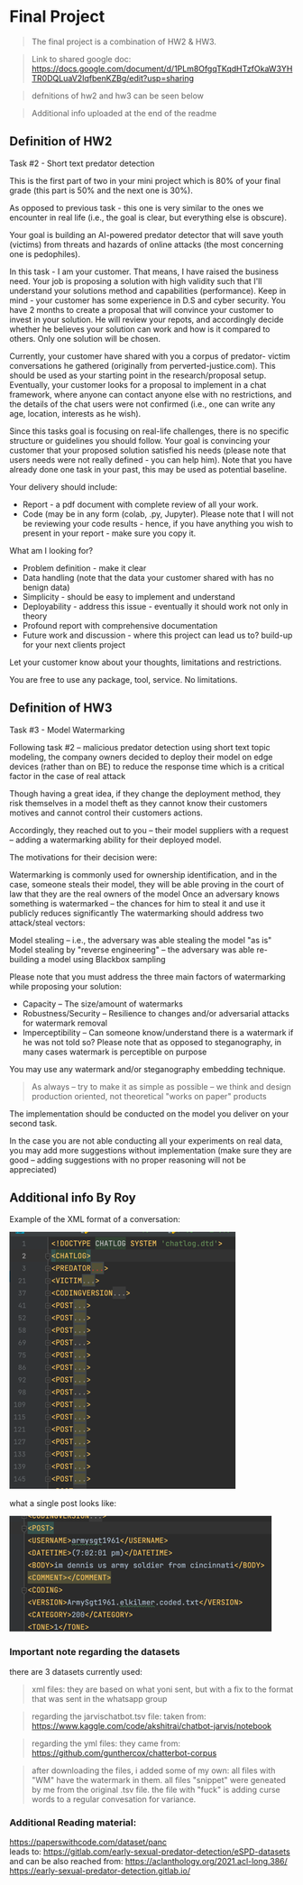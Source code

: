 # Final Project

> The final project is a combination of HW2 & HW3.

> Link to shared google doc: https://docs.google.com/document/d/1PLm8OfgqTKqdHTzfOkaW3YHTR0DQLuaV2IqfbenKZBg/edit?usp=sharing 

> defnitions of hw2 and hw3 can be seen below 

> Additional info uploaded at the end of the readme

## Definition of HW2

Task #2 - Short text predator detection

This is the first part of two in your mini project which is 80% of your final grade (this part is 50% and the next one is 30%).

As opposed to previous task - this one is very similar to the ones we encounter in real life (i.e., the goal is clear, but everything else is obscure). 

Your goal is building an AI-powered predator detector that will save youth (victims) from threats and hazards of online attacks (the most concerning one is pedophiles). 

In this task - I am your customer. That means, I have raised the business need. Your job is proposing a solution with high validity such that I'll understand your solutions method and capabilities (performance). Keep in mind - your customer has some experience in D.S and cyber security. You have 2 months to create a proposal that will convince your customer to invest in your solution. He will review your repots, and accordingly decide whether he believes your solution can work and how is it compared to others. Only one solution will be chosen.

Currently, your customer have shared with you a corpus of predator- victim conversations he gathered (originally from perverted-justice.com). This should be used as your starting point in the research/proposal setup. Eventually, your customer looks for a proposal to implement in a chat framework, where anyone can contact anyone else with no restrictions, and the details of the chat users were not confirmed (i.e., one can write any age, location, interests as he wish).

Since this tasks goal is focusing on real-life challenges, there is no specific structure or guidelines you should follow. Your goal is convincing your customer that your proposed solution satisfied his needs (please note that users needs were not really defined - you can help him). Note that you have already done one task in your past, this may be used as potential baseline.

Your delivery should include:

- Report - a pdf document with complete review of all your work. 
- Code (may be in any form (colab, .py, Jupyter). Please note that I will not be reviewing your code results - hence, if you have anything you wish to present in your report - make sure you copy it. 

What am I looking for?

- Problem definition - make it clear 
- Data handling (note that the data your customer shared with has no benign data)
- Simplicity - should be easy to implement and understand
- Deployability - address this issue - eventually it should work not only in theory
- Profound report with comprehensive documentation 
- Future work and discussion - where this project can lead us to? build-up for your next clients project

Let your customer know about your thoughts, limitations and restrictions. 

You are free to use any package, tool, service. No limitations.

## Definition of HW3

Task #3 - Model Watermarking

Following task #2 – malicious predator detection using short text topic modeling, the company owners decided to deploy their model on edge devices (rather than on BE) to reduce the response time which is a critical factor in the case of real attack

Though having a great idea, if they change the deployment method, they risk themselves in a model theft as they cannot know their customers motives and cannot control their customers actions.

Accordingly, they reached out to you – their model suppliers with a request – adding a watermarking ability for their deployed model.

The motivations for their decision were:

Watermarking is commonly used for ownership identification, and in the case, someone steals their model, they will be able proving in the court of law that they are the real owners of the model
Once an adversary knows something is watermarked – the chances for him to steal it and use it publicly reduces significantly
The watermarking should address two attack/steal vectors:

Model stealing – i.e., the adversary was able stealing the model "as is"
Model stealing by "reverse engineering" – the adversary was able re-building a model using Blackbox sampling

Please note that you must address the three main factors of watermarking while proposing your solution:

- Capacity – The size/amount of watermarks
- Robustness/Security – Resilience to changes and/or adversarial attacks for watermark removal
- Imperceptibility – Can someone know/understand there is a watermark if he was not told so? Please note that as opposed to steganography, in many cases watermark is perceptible on purpose

You may use any watermark and/or steganography embedding technique.

> As always – try to make it as simple as possible – we think and design production oriented, not theoretical "works on paper" products

The implementation should be conducted on the model you deliver on your second task.

In the case you are not able conducting all your experiments on real data, you may add more suggestions without implementation (make sure they are good – adding suggestions with no proper reasoning will not be appreciated)



## Additional info By Roy

Example of the XML format of a conversation:

![img.png](Misc/xml_file_format_example_img.png)

what a single post looks like:

![img.png](Misc/post_example1_img.png)


### Important note regarding the datasets

there are 3 datasets currently used:

> xml files:
they are based on what yoni sent, but with a fix to the format that was sent in the whatsapp group

> regarding the jarvischatbot.tsv file:
taken from: https://www.kaggle.com/code/akshitrai/chatbot-jarvis/notebook

> regarding the yml files: they came from:
https://github.com/gunthercox/chatterbot-corpus

> after downloading the files, i added some of my own: all files with "WM" have the watermark in them. 
all files "snippet" were geneated by me from the original .tsv file. 
the file with "fuck" is adding curse words to a regular convesation for variance. 


### Additional Reading material:

https://paperswithcode.com/dataset/panc   
leads to:
https://gitlab.com/early-sexual-predator-detection/eSPD-datasets
and can be also reached from:
https://aclanthology.org/2021.acl-long.386/
https://early-sexual-predator-detection.gitlab.io/

